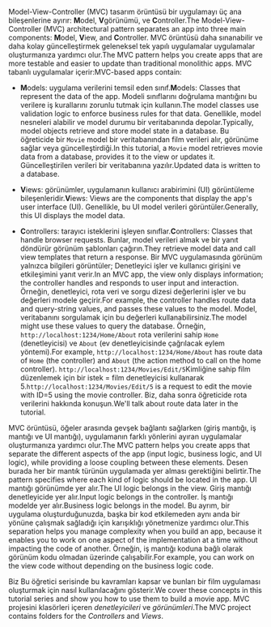<span data-ttu-id="c64b2-101">Model-View-Controller (MVC) tasarım örüntüsü bir uygulamayı üç ana bileşenlerine ayırır: **M**odel, **V**görünümü, ve **C**ontroller.</span><span class="sxs-lookup"><span data-stu-id="c64b2-101">The Model-View-Controller (MVC) architectural pattern separates an app into three main components: **M**odel, **V**iew, and **C**ontroller.</span></span> <span data-ttu-id="c64b2-102">MVC örüntüsü daha sınanabilir ve daha kolay güncelleştirmek geleneksel tek yapılı uygulamalar uygulamalar oluşturmanıza yardımcı olur.</span><span class="sxs-lookup"><span data-stu-id="c64b2-102">The MVC pattern helps you create apps that are more testable and easier to update than traditional monolithic apps.</span></span> <span data-ttu-id="c64b2-103">MVC tabanlı uygulamalar içerir:</span><span class="sxs-lookup"><span data-stu-id="c64b2-103">MVC-based apps contain:</span></span>

* <span data-ttu-id="c64b2-104">**M**odels: uygulama verilerini temsil eden sınıf.</span><span class="sxs-lookup"><span data-stu-id="c64b2-104">**M**odels: Classes that represent the data of the app.</span></span> <span data-ttu-id="c64b2-105">Modeli sınıflarını doğrulama mantığını bu verilere iş kurallarını zorunlu tutmak için kullanın.</span><span class="sxs-lookup"><span data-stu-id="c64b2-105">The model classes use validation logic to enforce business rules for that data.</span></span> <span data-ttu-id="c64b2-106">Genellikle, model nesneleri alabilir ve model durumu bir veritabanında depolar.</span><span class="sxs-lookup"><span data-stu-id="c64b2-106">Typically, model objects retrieve and store model state in a database.</span></span> <span data-ttu-id="c64b2-107">Bu öğreticide bir `Movie` model bir veritabanından film verileri alır, görünüme sağlar veya güncelleştirdiği.</span><span class="sxs-lookup"><span data-stu-id="c64b2-107">In this tutorial, a `Movie` model retrieves movie data from a database, provides it to the view or updates it.</span></span> <span data-ttu-id="c64b2-108">Güncelleştirilen verileri bir veritabanına yazılır.</span><span class="sxs-lookup"><span data-stu-id="c64b2-108">Updated data is written to a database.</span></span>

* <span data-ttu-id="c64b2-109">**V**iews: görünümler, uygulamanın kullanıcı arabirimini (UI) görüntüleme bileşenleridir.</span><span class="sxs-lookup"><span data-stu-id="c64b2-109">**V**iews: Views are the components that display the app's user interface (UI).</span></span> <span data-ttu-id="c64b2-110">Genellikle, bu UI model verileri görüntüler.</span><span class="sxs-lookup"><span data-stu-id="c64b2-110">Generally, this UI displays the model data.</span></span>

* <span data-ttu-id="c64b2-111">**C**ontrollers: tarayıcı isteklerini işleyen sınıflar.</span><span class="sxs-lookup"><span data-stu-id="c64b2-111">**C**ontrollers: Classes that handle browser requests.</span></span> <span data-ttu-id="c64b2-112">Bunlar, model verileri almak ve bir yanıt döndürür görünüm şablonları çağırın.</span><span class="sxs-lookup"><span data-stu-id="c64b2-112">They retrieve model data and call view templates that return a response.</span></span> <span data-ttu-id="c64b2-113">Bir MVC uygulamasında görünüm yalnızca bilgileri görüntüler; Denetleyici işler ve kullanıcı girişini ve etkileşimini yanıt verir.</span><span class="sxs-lookup"><span data-stu-id="c64b2-113">In an MVC app, the view only displays information; the controller handles and responds to user input and interaction.</span></span> <span data-ttu-id="c64b2-114">Örneğin, denetleyici, rota veri ve sorgu dizesi değerlerini işler ve bu değerleri modele geçirir.</span><span class="sxs-lookup"><span data-stu-id="c64b2-114">For example, the controller handles route data and query-string values, and passes these values to the model.</span></span> <span data-ttu-id="c64b2-115">Model, veritabanını sorgulamak için bu değerleri kullanabilirsiniz.</span><span class="sxs-lookup"><span data-stu-id="c64b2-115">The model might use these values to query the database.</span></span> <span data-ttu-id="c64b2-116">Örneğin, `http://localhost:1234/Home/About` rota verilerini sahip `Home` (denetleyicisi) ve `About` (ev denetleyicisinde çağrılacak eylem yöntemi).</span><span class="sxs-lookup"><span data-stu-id="c64b2-116">For example, `http://localhost:1234/Home/About` has route data of `Home` (the controller) and `About` (the action method to call on the home controller).</span></span> <span data-ttu-id="c64b2-117">`http://localhost:1234/Movies/Edit/5`Kimliğine sahip film düzenlemek için bir istek = film denetleyicisi kullanarak 5.</span><span class="sxs-lookup"><span data-stu-id="c64b2-117">`http://localhost:1234/Movies/Edit/5` is a request to edit the movie with ID=5 using the movie controller.</span></span>  <span data-ttu-id="c64b2-118">Biz, daha sonra öğreticide rota verilerini hakkında konuşun.</span><span class="sxs-lookup"><span data-stu-id="c64b2-118">We'll talk about route data later in the tutorial.</span></span>

<span data-ttu-id="c64b2-119">MVC örüntüsü, öğeler arasında gevşek bağlantı sağlarken (giriş mantığı, iş mantığı ve UI mantığı), uygulamanın farklı yönlerini ayıran uygulamalar oluşturmanıza yardımcı olur.</span><span class="sxs-lookup"><span data-stu-id="c64b2-119">The MVC pattern helps you create apps that separate the different aspects of the app (input logic, business logic, and UI logic), while providing a loose coupling between these elements.</span></span> <span data-ttu-id="c64b2-120">Desen burada her bir mantık türünün uygulamada yer alması gerektiğini belirtir.</span><span class="sxs-lookup"><span data-stu-id="c64b2-120">The pattern specifies where each kind of logic should be located in the app.</span></span> <span data-ttu-id="c64b2-121">UI mantığı görünümde yer alır.</span><span class="sxs-lookup"><span data-stu-id="c64b2-121">The UI logic belongs in the view.</span></span> <span data-ttu-id="c64b2-122">Giriş mantığı denetleyicide yer alır.</span><span class="sxs-lookup"><span data-stu-id="c64b2-122">Input logic belongs in the controller.</span></span> <span data-ttu-id="c64b2-123">İş mantığı modelde yer alır.</span><span class="sxs-lookup"><span data-stu-id="c64b2-123">Business logic belongs in the model.</span></span> <span data-ttu-id="c64b2-124">Bu ayrım, bir uygulama oluşturduğunuzda, başka bir kod etkilemeden aynı anda bir yönüne çalışmak sağladığı için karışıklığı yönetmenize yardımcı olur.</span><span class="sxs-lookup"><span data-stu-id="c64b2-124">This separation helps you manage complexity when you build an app, because it enables you to work on one aspect of the implementation at a time without impacting the code of another.</span></span> <span data-ttu-id="c64b2-125">Örneğin, iş mantığı koduna bağlı olarak görünüm kodu olmadan üzerinde çalışabilir.</span><span class="sxs-lookup"><span data-stu-id="c64b2-125">For example, you can work on the view code without depending on the business logic code.</span></span>

<span data-ttu-id="c64b2-126">Biz Bu öğretici serisinde bu kavramları kapsar ve bunları bir film uygulaması oluşturmak için nasıl kullanılacağını gösterir.</span><span class="sxs-lookup"><span data-stu-id="c64b2-126">We cover these concepts in this tutorial series and show you how to use them to build a movie app.</span></span> <span data-ttu-id="c64b2-127">MVC projesini klasörleri içeren *denetleyicileri* ve *görünümleri*.</span><span class="sxs-lookup"><span data-stu-id="c64b2-127">The MVC project contains folders for the *Controllers* and *Views*.</span></span>
